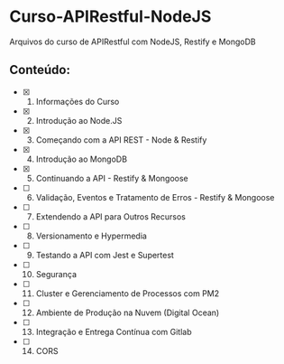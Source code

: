 # Curso-APIRestful-NodeJS
Arquivos do curso de APIRestful com NodeJS, Restify e MongoDB

## Conteúdo:

- [x] 1. Informações do Curso
- [x] 2. Introdução ao Node.JS
- [x] 3. Começando com a API REST - Node & Restify
- [x] 4. Introdução ao MongoDB
- [x] 5. Continuando a API - Restify & Mongoose
- [ ] 6. Validação, Eventos e Tratamento de Erros - Restify & Mongoose
- [ ] 7. Extendendo a API para Outros Recursos
- [ ] 8. Versionamento e Hypermedia
- [ ] 9. Testando a API com Jest e Supertest
- [ ] 10. Segurança
- [ ] 11. Cluster e Gerenciamento de Processos com PM2
- [ ] 12. Ambiente de Produção na Nuvem (Digital Ocean)
- [ ] 13. Integração e Entrega Contínua com Gitlab
- [ ] 14. CORS
